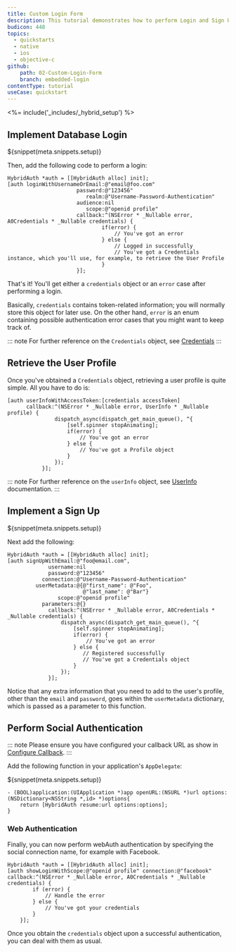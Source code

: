 ```yaml
---
title: Custom Login Form
description: This tutorial demonstrates how to perform Login and Sign Up by creating your own Login form.
budicon: 448
topics:
  - quickstarts
  - native
  - ios
  - objective-c
github:
    path: 02-Custom-Login-Form
    branch: embedded-login
contentType: tutorial
useCase: quickstart
---
```


<%= include('_includes/_hybrid_setup') %>

## Implement Database Login

${snippet(meta.snippets.setup)}

Then, add the following code to perform a login:

```objc
HybridAuth *auth = [[HybridAuth alloc] init];
[auth loginWithUsernameOrEmail:@"email@foo.com"
                      password:@"123456"
                         realm:@"Username-Password-Authentication"
                      audience:nil
                         scope:@"openid profile"
                      callback:^(NSError * _Nullable error, A0Credentials * _Nullable credentials) {
                              if(error) {
                                  // You've got an error
                              } else {
                                  // Logged in successfully
                                  // You've got a Credentials instance, which you'll use, for example, to retrieve the User Profile
                              }
                      }];
```

That's it! You'll get either a `credentials` object or an `error` case after performing a login.

Basically, `credentials` contains token-related information; you will normally store this object for later use. On the other hand, `error` is an enum containing possible authentication error cases that you might want to keep track of.

::: note
For further reference on the `Credentials` object, see [Credentials](https://github.com/auth0/Auth0.swift/blob/master/Auth0/Credentials.swift)
:::

## Retrieve the User Profile

Once you've obtained a `Credentials` object, retrieving a user profile is quite simple. All you have to do is:

```objc
[auth userInfoWithAccessToken:[credentials accessToken]
      callback:^(NSError * _Nullable error, UserInfo * _Nullable profile) {
               dispatch_async(dispatch_get_main_queue(), ^{
                   [self.spinner stopAnimating];
                   if(error) {
                       // You've got an error
                   } else {
                       // You've got a Profile object
                   }
               });
           }];
```

::: note
For further reference on the `userInfo` object, see [UserInfo](https://github.com/auth0/Auth0.swift/blob/master/Auth0/UserInfo.swift) documentation.
:::

## Implement a Sign Up

${snippet(meta.snippets.setup)}

Next add the following:

```objc
HybridAuth *auth = [[HybridAuth alloc] init];
[auth signUpWithEmail:@"foo@email.com",
             username:nil
             password:@"123456"
           connection:@"Username-Password-Authentication"
         userMetadata:@{@"first_name": @"Foo",
                        @"last_name": @"Bar"}
                scope:@"openid profile"
           parameters:@{}
             callback:^(NSError * _Nullable error, A0Credentials * _Nullable credentials) {
                 dispatch_async(dispatch_get_main_queue(), ^{
                     [self.spinner stopAnimating];
                     if(error) {
                         // You've got an error
                     } else {
                        // Registered successfully
                        // You've got a Credentials object
                     }
                 });
             }];
```

Notice that any extra information that you need to add to the user's profile, other than the `email` and `password`, goes within the `userMetadata` dictionary, which is passed as a parameter to this function.

## Perform Social Authentication

::: note
Please ensure you have configured your callback URL as show in [Configure Callback](/quickstart/native/ios-objc#configure-callback-urls).
:::

Add the following function in your application's `AppDelegate`:

${snippet(meta.snippets.setup)}

```objc
- (BOOL)application:(UIApplication *)app openURL:(NSURL *)url options:(NSDictionary<NSString *,id> *)options{
    return [HybridAuth resume:url options:options];
}
```

### Web Authentication

Finally, you can now perform webAuth authentication by specifying the social connection name, for example with Facebook.

```objc
HybridAuth *auth = [[HybridAuth alloc] init];
[auth showLoginWithScope:@"openid profile" connection:@"facebook" callback:^(NSError * _Nullable error, A0Credentials * _Nullable credentials) {
        if (error) {
            // Handle the error
        } else {
            // You've got your credentials
        }
    }];
```

Once you obtain the `credentials` object upon a successful authentication, you can deal with them as usual.

